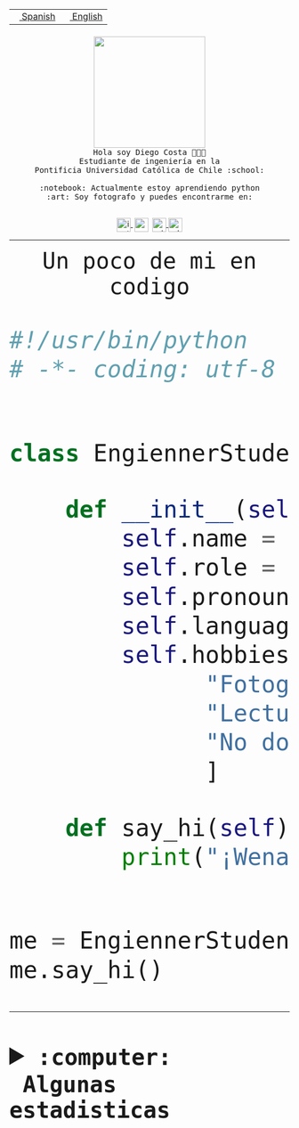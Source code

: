 <table border="0"  align="right">
 <tr><td><a href="README.md"><img src="https://upload.wikimedia.org/wikipedia/commons/thumb/8/89/Bandera_de_Espa%C3%B1a.svg/1200px-Bandera_de_Espa%C3%B1a.svg.png" height="10"> Spanish</a></td>
 <td><a href="README.en.md"><img src="https://upload.wikimedia.org/wikipedia/commons/a/a4/Flag_of_the_United_States.svg" height="10"> English</a></td></tr>
</table><br><br><br>


<p align="center">
  <img src="https://github.com/diegocostares/diegocostares/blob/main/Images/aaa2.gif?raw=true" height="200px" weight="200px">
  <br><samp>
    Hola soy Diego Costa 👨🏻‍💻<br>
    Estudiante de ingeniería en la <br>
    Pontificia Universidad Católica de Chile :school:<br>
  <br>
    :notebook: Actualmente estoy aprendiendo python <br>
    :art: Soy fotografo y puedes encontrarme en: <br>
  <br></samp>
  
</p>

<p align="center">
   <a href="https://instagram.com/diegocosta_no" target="blank">
    <img 
    align="center" src="https://cdn.jsdelivr.net/npm/simple-icons@3.0.1/icons/instagram.svg" alt="instagram" height="25px" width="25px" />
  </a>
  <a style="border: 3px solid; color: white;"href="https://t.me/diegocosta_no" target="blank">
  <img
  align="center" alt="Telegram" width="25px" src="https://icons-for-free.com/iconfiles/png/512/Telegram-1324888767380505522.png" />
</a>
<a href="https://api.whatsapp.com/send?phone=56971897835&text=Hola!" target="blank">
  <img
  align="center" alt="wtsp" width="25px" src="https://img.icons8.com/pastel-glyph/2x/whatsapp--v2.png" />
</a>
<a href="https://www.linkedin.com/in/diego-costa-786249213/" target="blank">
  <img
  align="center" alt="wtsp" width="25px" src="https://img.icons8.com/metro/452/linkedin.png" />
</a>

  </a>
</p>

---


<p align="center"><font size="25"><samp>Un poco de mi en codigo</samp></front></p>


```python
#!/usr/bin/python
# -*- coding: utf-8 -*-


class EngiennerStudent:

    def __init__(self):
        self.name = "Diego Costa"
        self.role = "Estudiante"
        self.pronouns = "he/him"
        self.language_spoken = ["es_CL", "en_US"]
        self.hobbies = [
              "Fotografia",
              "Lectura",
              "No dormir",
              ]

    def say_hi(self):
        print("¡Wena mundo!")


me = EngiennerStudent()
me.say_hi()
```
---
<details>
  <summary><b><samp>:computer: &nbsp;Algunas estadisticas</samp></b></summary>
  <br/></p>

<!--START_SECTION:waka-->
![Code Time](http://img.shields.io/badge/Code%20Time-933%20hrs%2010%20mins-blue)

**Soy nocturno 🦉** 

```text
🌞 Mañana                 8 commits           ░░░░░░░░░░░░░░░░░░░░░░░░░   00.30 % 
🌆 Día                    814 commits         ████████░░░░░░░░░░░░░░░░░   30.51 % 
🌃 Tarde                  1167 commits        ███████████░░░░░░░░░░░░░░   43.74 % 
🌙 Noche                  679 commits         ██████░░░░░░░░░░░░░░░░░░░   25.45 % 
```
📅 **Soy más productivo los Martes** 

```text
Lunes                    407 commits         ████░░░░░░░░░░░░░░░░░░░░░   15.25 % 
Martes                   527 commits         █████░░░░░░░░░░░░░░░░░░░░   19.75 % 
Miércoles                340 commits         ███░░░░░░░░░░░░░░░░░░░░░░   12.74 % 
Jueves                   367 commits         ███░░░░░░░░░░░░░░░░░░░░░░   13.76 % 
Viernes                  413 commits         ████░░░░░░░░░░░░░░░░░░░░░   15.48 % 
Sábado                   218 commits         ██░░░░░░░░░░░░░░░░░░░░░░░   08.17 % 
Domingo                  396 commits         ████░░░░░░░░░░░░░░░░░░░░░   14.84 % 
```


📊 **Esta semana me dediqué a** 

```text
🐱‍💻 Proyectos: 
github-actions           8 hrs 56 mins       ███████░░░░░░░░░░░░░░░░░░   26.83 % 
2023-1-S4-Grupo2-Scraper 6 hrs 41 mins       █████░░░░░░░░░░░░░░░░░░░░   20.06 % 
2023-1-S4-Grupo2-Backend 5 hrs 33 mins       ████░░░░░░░░░░░░░░░░░░░░░   16.67 % 
2023-1-S4-Grupo2-IA      5 hrs 20 mins       ████░░░░░░░░░░░░░░░░░░░░░   16.03 % 
rails_docker_compose_psql2 hrs 31 mins       ██░░░░░░░░░░░░░░░░░░░░░░░   07.59 % 
```


 Last Updated on 16/05/2023 02:36:48 UTC
<!--END_SECTION:waka-->
  
  

<p align="center"> <img src="https://github-readme-stats.vercel.app/api?username=diegocostares&show_icons=true&theme=ayu-mirage" alt="abhisheknaiidu" /></p>
 
</details>

